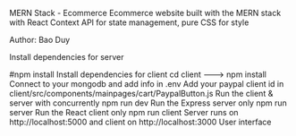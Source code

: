 MERN Stack - Ecommerce
Ecommerce website built with the MERN stack with React Context API for state management, pure CSS for style

Author: Bao Duy

Install dependencies for server

#npm install
Install dependencies for client
cd client ---> npm install
Connect to your mongodb and add info in .env
Add your paypal client id in client/src/components/mainpages/cart/PaypalButton.js
Run the client & server with concurrently
npm run dev
Run the Express server only
npm run server
Run the React client only
npm run client
Server runs on http://localhost:5000 and client on http://localhost:3000
User interface
